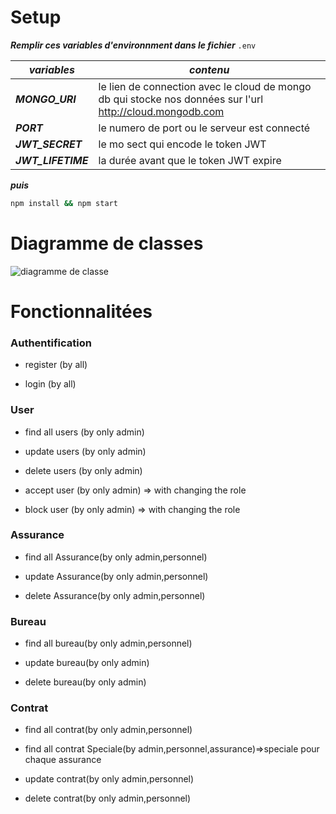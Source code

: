 # Setup
***Remplir ces variables d'environnment dans le fichier***  ```.env``` 

***variables***  | ***contenu***
------------- | -------------
***MONGO_URI***  | le lien de connection avec le cloud de mongo db qui stocke nos données sur l'url  http://cloud.mongodb.com 
***PORT***  | le numero de port ou le serveur est connecté
***JWT_SECRET***  | le mo sect qui encode le token JWT
***JWT_LIFETIME***  | la durée avant que le token JWT expire

***puis*** 

```bash
npm install && npm start
```

# Diagramme de classes 
![diagramme de classe](https://user-images.githubusercontent.com/73405867/185037237-51754eb7-2316-48b5-a853-1e5fdab973ab.png)

# Fonctionnalitées 

### Authentification

- register (by all)

- login (by all)

### User

- find all users (by only admin)

- update users (by only admin)

- delete users (by only admin)

- accept user (by only admin) => with changing the role

- block user (by only admin) => with changing the role

### Assurance

- find all Assurance(by only admin,personnel)

- update Assurance(by only admin,personnel)

- delete Assurance(by only admin,personnel)

### Bureau

- find all bureau(by only admin,personnel)

- update bureau(by only admin)

- delete bureau(by only admin)

### Contrat

- find all contrat(by only admin,personnel)

- find all contrat Speciale(by admin,personnel,assurance)=>speciale pour chaque assurance

- update contrat(by only admin,personnel)

- delete contrat(by only admin,personnel)




